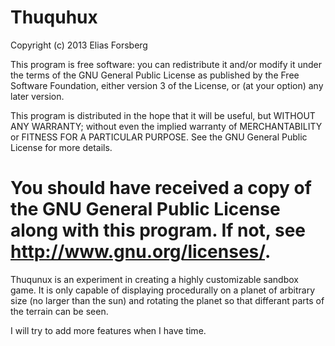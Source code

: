 Thuquhux
========
Copyright (c) 2013 Elias Forsberg

This program is free software: you can redistribute it and/or modify
it under the terms of the GNU General Public License as published by
the Free Software Foundation, either version 3 of the License, or
(at your option) any later version.

This program is distributed in the hope that it will be useful,
but WITHOUT ANY WARRANTY; without even the implied warranty of
MERCHANTABILITY or FITNESS FOR A PARTICULAR PURPOSE. See the
GNU General Public License for more details.

You should have received a copy of the GNU General Public License
along with this program. If not, see <http://www.gnu.org/licenses/>.
========
Thuqunux is an experiment in creating a highly customizable sandbox 
game. It is only capable of displaying procedurally on a planet of
arbitrary size (no larger than the sun) and rotating the planet so 
that differant parts of the terrain can be seen. 

I will try to add more features when I have time.